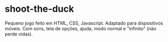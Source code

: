 # shoot-the-duck
Pequeno jogo feito em HTML, CSS, Javascript. Adaptado para dispositivos móveis. Com sons, tela de opções, ajuda, modo normal e "infinito" (não perde vidas).

